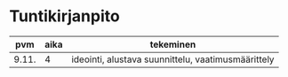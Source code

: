 # Tuntikirjanpito


 pvm | aika | tekeminen
 --- | ---- | ---------
 9.11. | 4 | ideointi, alustava suunnittelu, vaatimusmäärittely 


